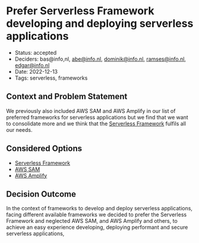 # Prefer Serverless Framework developing and deploying serverless applications

- Status: accepted 
- Deciders: bas@info,nl, abe@info.nl, dominik@info.nl, ramses@info.nl, edgar@info.nl 
- Date: 2022-12-13
- Tags: serverless, frameworks

## Context and Problem Statement

We previously also included AWS SAM and AWS Amplify in our list of preferred frameworks for serverless applications but we find that we want to consolidate more and we think that the [Serverless Framework](https://www.serverless.com/framework/docs/) fulfils all our needs.

## Considered Options

- [Serverless Framework](https://www.serverless.com/framework/docs/)
- [AWS SAM](https://docs.aws.amazon.com/serverless-application-model/latest/developerguide/what-is-sam.html)
- [AWS Amplify](https://docs.amplify.aws/)

## Decision Outcome

In the context of frameworks to develop and deploy serverless applications, facing different available frameworks we decided to prefer the Serverless Framework and neglected AWS SAM, and AWS Amplify and others, to achieve an easy experience developing, deploying performant and secure serverless applications, 

